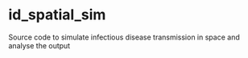 id_spatial_sim
==============

Source code to simulate infectious disease transmission in space and analyse the output
